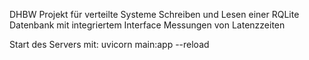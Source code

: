 DHBW Projekt für verteilte Systeme
Schreiben und Lesen einer RQLite Datenbank mit integriertem Interface
Messungen von Latenzzeiten

Start des Servers mit: uvicorn main:app --reload